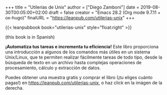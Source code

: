 +++
title = "Utilerías de Unix"
author = ["Diego Zamboni"]
date = 2019-08-30T00:05:00+02:00
draft = false
creator = "Emacs 28.2 (Org mode 9.7.11 + ox-hugo)"
finalURL = "https://leanpub.com/utilerias-unix"
+++

{{< leanpubbook book="utilerias-unix" style="float:right" >}}

(this book is in Spanish)

**¡Automatiza tus tareas e incrementa tu eficiencia!** Este libro proporciona una introducción a algunos de los comandos más útiles en un sistema Unix/Linux, que te permiten realizar fácilmente tareas de todo tipo, desde la búsqueda de texto en un archivo hasta complejas operaciones de procesamiento, cálculo y extracción de datos.

Puedes obtener una muestra gratis y comprar el libro (¡tu eliges  cuánto pagas!) en <https://leanpub.com/utilerias-unix>, o haz click  en la imágen de la derecha.

<!--more-->

&nbsp;
